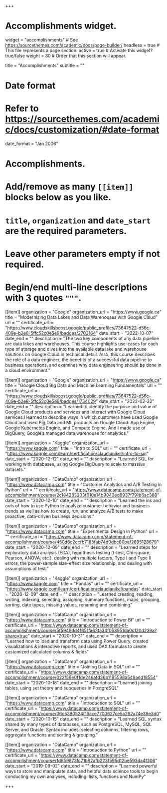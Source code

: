 +++
# Accomplishments widget.
widget = "accomplishments"  # See https://sourcethemes.com/academic/docs/page-builder/
headless = true  # This file represents a page section.
active = true  # Activate this widget? true/false
weight = 80  # Order that this section will appear.

title = "Accomplish&shy;ments"
subtitle = ""

# Date format
#   Refer to https://sourcethemes.com/academic/docs/customization/#date-format
date_format = "Jan 2006"

# Accomplishments.
#   Add/remove as many `[[item]]` blocks below as you like.
#   `title`, `organization` and `date_start` are the required parameters.
#   Leave other parameters empty if not required.
#   Begin/end multi-line descriptions with 3 quotes `"""`.

[[item]]
  organization = "Google"
  organization_url = "https://www.google.ca"
  title = "Modernizing Data Lakes and Data Warehouses with Google Cloud"
  url = ""
  certificate_url = "https://www.cloudskillsboost.google/public_profiles/73647522-d56c-409e-b2e8-5ffc52c0e5e9/badges/2703164"
  date_start = "2022-10-07"
  date_end = ""
  description = "The two key components of any data pipeline are data lakes and warehouses. This course highlights use-cases for each type of storage and dives into the available data lake and warehouse solutions on Google Cloud in technical detail. Also, this course describes the role of a data engineer, the benefits of a successful data pipeline to business operations, and examines why data engineering should be done in a cloud environment."


[[item]]
  organization = "Google"
  organization_url = "https://www.google.ca"
  title = "Google Cloud Big Data and Machine Learning Fundamentals"
  url = ""
  certificate_url = "https://www.cloudskillsboost.google/public_profiles/73647522-d56c-409e-b2e8-5ffc52c0e5e9/badges/1734029"
  date_start = "2022-02-22"
  date_end = ""
  description = "Learned to identify the purpose and value of Google Cloud products and services and interact with Google Cloud services.I learned to describe ways in which customers have used Google Cloud and used Big Data and ML products on Google Cloud: App Engine, Google Kubernetes Engine, and Compute Engine. And I made use of BigQuery, Google’s managed data warehouse for analytics."


[[item]]
  organization = "Kaggle"
  organization_url = "https://www.kaggle.com"
  title = "Intro to SQL"
  url = ""
  certificate_url = "https://www.kaggle.com/learn/certification/claudianikel/intro-to-sql"
  date_start = "2020-12-12"
  date_end = ""
  description = "Learned SQL for working with databases, using Google BigQuery to scale to massive datasets."



 [[item]]
  organization = "DataCamp"
  organization_url = "https://www.datacamp.com"
  title = "Customer Analytics and A/B Testing in Python"
  url = ""
  certificate_url = "https://www.datacamp.com/statement-of-accomplishment/course/2c184283203f610e14b9043ed8937f791b6ac388"
  date_start = "2020-12-10"
  date_end = ""
  description = "Learned the ins and outs of how to use Python to analyze customer behavior and business trends as well as how to create, run, and analyze A/B tests to make proactive, data-driven business decisions."


 [[item]]
  organization = "DataCamp"
  organization_url = "https://www.datacamp.com"
  title = "Experimental Design in Python"
  url = ""
  certificate_url = "https://www.datacamp.com/statement-of-accomplishment/course/450d6c2ccfb7185fab74d0dbc80baf2695128679"
  date_start = "2020-12-09"
  date_end = ""
  description = "Learned steps for exploratory data analysis (EDA), hypothesis testing (t-test, Chi-square, Pearson, ANOVA, etc.), dealing with multiple factors, Type I and Type II errors, the power-sample size-effect size relationship, and dealing with assumptions of test."


[[item]]
  organization = "Kaggle"
  organization_url = "https://www.kaggle.com"
  title = "Pandas"
  url = ""
  certificate_url = "https://www.kaggle.com/learn/certification/claudianikel/pandas"
  date_start = "2020-12-09"
  date_end = ""
  description = "Learned creating, reading, writing, indexing, selecting, assigning, summary functions, maps, grouping, sorting, date types, missing values, renaming and combining"

 [[item]]
  organization = "DataCamp"
  organization_url = "https://www.datacamp.com"
  title = "Introduction to Power BI"
  url = ""
  certificate_url = "https://www.datacamp.com/statement-of-accomplishment/course/5f5949dd4f851fa63fa34f053951da0c120d239a?share=true"
  date_start = "2020-10-31"
  date_end = ""
  description = "Learned how to load and transform data using Power Query, created visualizations & interactive reports, and used DAX formulas to create customized calculated columns & fields"

 [[item]]
  organization = "DataCamp"
  organization_url = "https://www.datacamp.com"
  title = "Joining Data in SQL"
  url = ""
  certificate_url = "https://www.datacamp.com/statement-of-accomplishment/course/022f56e0f1de246afd36b1195598a549add18554"
  date_start = "2020-10-18"
  date_end = ""
  description = "Learned joining tables, using set theory and subqueries in PostgreSQL"

[[item]]
  organization = "DataCamp"
  organization_url = "https://www.datacamp.com"
  title = "Introduction to SQL"
  url = ""
  certificate_url = "https://www.datacamp.com/statement-of-accomplishment/course/06c5380524f16ace7700627ce5a262a74e39e3d0"
  date_start = "2020-10-15"
  date_end = ""
  description = "Learned SQL syntax shared by many types of databases, such as PostgreSQL, MySQL, SQL Server, and Oracle. Syntax includes: selecting columns, filtering rows, aggregate functions and sorting & grouping."

[[item]]
  organization = "DataCamp"
  organization_url = "https://www.datacamp.com"
  title = "Introduction to Python"
  url = ""
  certificate_url = "https://www.datacamp.com/statement-of-accomplishment/course/1d859873fc71b82afb223f595d12be593da4f306"
  date_start = "2019-08-02"
  date_end = ""
  description = "Learned powerful ways to store and manipulate data, and helpful data science tools to begin conducting my own analyses, including: lists, functions and NumPy"


+++
